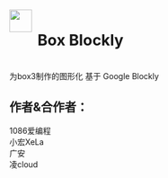# <div style="display: flex;cursor:pointer;margin-top: 20px;margin-bottom: 10px;" title="让岛民没有难写的代码！"><img style="width:40px;margin-right:10px;" src="https://box3.codemao.cn/favicon.ico"><h1 style="font-size:27px;color:var(--theme-button-hover2);">Box Blockly</h1></div>
为box3制作的图形化
基于 Google Blockly
## 作者&合作者：
1086爱编程</br>
小宏XeLa</br>
广安</br>
凌cloud</br>


